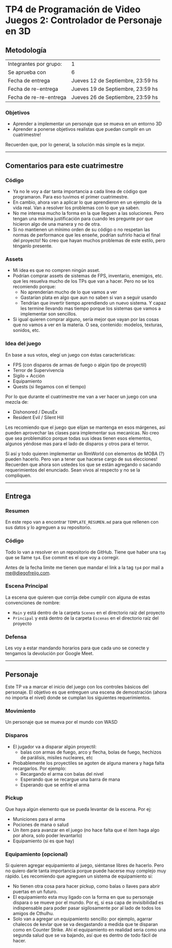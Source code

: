 # TP4 de Programación de Video Juegos 2: Controlador de Personaje en 3D

## Metodología

|                        |                                   |
| ---------------------- | --------------------------------- |
| Integrantes por grupo: | 1                                 |
| Se aprueba con         | 6                                 |
| Fecha de entrega       | Jueves 12 de Septiembre, 23:59 hs |
| Fecha de re-entrega    | Jueves 19 de Septiembre, 23:59 hs |
| Fecha de re-re-entrega    | Jueves 26 de Septiembre, 23:59 hs |


### Objetivos

- Aprender a implementar un personaje que se mueva en un entorno 3D
- Aprender a ponerse objetivos realistas que puedan cumplir en un cuatrimestre!

Recuerden que, por lo general, la solución más simple es la mejor.

---

## Comentarios para este cuatrimestre

### Código

- Ya no le voy a dar tanta importancia a cada línea de código que programaron. Para eso tuvimos el primer cuatrimestre.
- En cambio, ahora van a aplicar lo que aprendieron en un ejemplo de la vida real. Van a resolver los problemas con lo que ya saben.
- No me interesa mucho la forma en la que lleguen a las soluciones. Pero tengan una mínima justificación para cuando les pregunte por que hicieron algo de una manera y no de otra.
- Si no mantienen un mínimo orden de su código o no respetan las normas de performance que les enseñe, podrían sufrirlo hacia el final del proyecto! No creo que hayan muchos problemas de este estilo, pero ténganlo presente.

### Assets

- Mi idea es que no compren ningún asset.
- Podrían comprar assets de sistemas de FPS, inventario, enemigos, etc. que les resuelva mucho de los TPs que van a hacer. Pero no se los recomiendo porque:
	- No aprenderían mucho de lo que vamos a ver
	- Gastarían plata en algo que aun no saben si van a seguir usando
	- Tendrían que invertir tiempo aprendiendo un nuevo sistema. Y capaz les termine llevando mas tiempo porque los sistemas que vamos a implementar son sencillos.
- Si igual quieren comprar alguno, sería mejor que vayan por las cosas que no vamos a ver en la materia. O sea, contenido: modelos, texturas, sonidos, etc.

### Idea del juego

En base a sus votos, elegí un juego con éstas características:

- FPS (con disparos de armas de fuego o algún tipo de proyectil)
- Terror de Supervivencia
- Sigilo + Acción
- Equipamiento
- Quests (si llegamos con el tiempo)

Por lo que durante el cuatrimestre me van a ver hacer un juego con una mezcla de:

- Dishonored / DeusEx
- Resident Evil / Silent Hill

Les recomiendo que el juego que elijan se mantenga en esos márgenes, asi pueden aprovechar las clases para implementar sus mecanicas. No creo que sea problemático porque todas sus ideas tienen esos elementos, algunos yéndose mas para el lado de disparos y otros para el terror.

Si así y todo quieren implementar un RimWorld con elementos de MOBA (?) pueden hacerlo. Pero van a tener que hacerse cargo de sus elecciones! Recuerden que ahora son ustedes los que se están agregando o sacando requerimientos del enunciado. Sean vivos al respecto y no se la compliquen.

----

## Entrega

### Resumen

En este repo van a encontrar `TEMPLATE_RESUMEN.md` para que rellenen con sus datos y lo agreguen a su repositorio.

### Código

Todo lo van a resolver en un repositorio de GitHub. Tiene que haber una `tag` que se llame `tp4`. Ese commit es el que voy a corregir.

Antes de la fecha limite me tienen que mandar el link a la tag `tp4` por mail a <me@diegofreijo.com>.

### Escena Principal

La escena que quieren que corrija debe cumplir con alguna de estas convenciones de nombre:

- `Main` y está dentro de la carpeta `Scenes` en el directorio raíz del proyecto
- `Principal` y está dentro de la carpeta `Escenas` en el directorio raíz del proyecto

### Defensa

Les voy a estar mandando horarios para que cada uno se conecte y tengamos la devolución por Google Meet.

----

## Personaje

Este TP va a marcar el inicio del juego con los controles básicos del personaje. El objetivo es que entreguen una escena de demostración (ahora no importa el nivel) donde se cumplan los siguientes requerimientos.

### Movimiento

Un personaje que se mueva por el mundo con WASD

### Disparos

- El jugador va a disparar algún proyectil:
	- balas con armas de fuego, arco y flecha, bolas de fuego, hechizos de parálisis, misiles nucleares, etc
- Probablemente los proyectiles se agoten de alguna manera y haga falta recargarlos. Por ejemplo:
	- Recargando el arma con balas del nivel
	- Esperando que se recargue una barra de mana
	- Esperando que se enfríe el arma

### Pickup

Que haya algún elemento que se pueda levantar de la escena. Por ej:
- Municiones para el arma
- Pociones de mana o salud
- Un ítem para avanzar en el juego (no hace falta que el ítem haga algo por ahora, solo poder levantarlo)
- Equipamiento (si es que hay)

### Equipamiento (opcional)

Si quieren agregar equipamiento al juego, siéntanse libres de hacerlo. Pero no quiero darle tanta importancia porque puede hacerse muy complejo muy rápido. Les recomiendo que agreguen un sistema de equipamiento si:

- No tienen otra cosa para hacer pickup, como balas o llaves para abrir puertas en un futuro.
- El equipamiento esta muy ligado con la forma en que su personaje dispara o se mueve por el mundo. Por ej, si esa capa de invisibilidad es indispensable para poder pasar sigilosamente por al lado de todos los amigos de Cthulhu.
- Solo van a agregar un equipamiento sencillo: por ejemplo, agarrar chalecos de kevlar que se va desgastando a medida que te disparan como en Counter Strike. Ahí el equipamiento en realidad seria como una segunda salud que se va bajando, así que es dentro de todo fácil de hacer.


